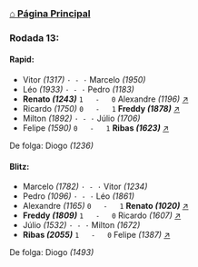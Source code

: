 ### [⌂ Página Principal](https://grupo-de-xadrez.github.io/)

### Rodada 13:

#### Rapid:

* Vitor *(1317)* `· - ·` Marcelo *(1950)*  
* Léo *(1933)* `· - ·` Pedro *(1183)*  
* **Renato *(1243)*** `1   -   0` Alexandre *(1196)* [↗](https://www.lichess.org/A0vx4YaX) 
* Ricardo *(1750)* `0   -   1` **Freddy *(1878)*** [↗](https://www.lichess.org/66oh7Iwv) 
* Milton *(1892)* `· - ·` Júlio *(1706)*  
* Felipe *(1590)* `0   -   1` **Ribas *(1623)*** [↗](https://www.lichess.org/uRPVrxNA) 

De folga: Diogo *(1236)*

#### Blitz:

* Marcelo *(1782)* `· - ·` Vitor *(1234)*  
* Pedro *(1096)* `· - ·` Léo *(1861)*  
* Alexandre *(1165)* `0   -   1` **Renato *(1020)*** [↗](https://www.lichess.org/nilwVslB) 
* **Freddy *(1809)*** `1   -   0` Ricardo *(1607)* [↗](https://www.lichess.org/H0bF30Ao) 
* Júlio *(1532)* `· - ·` Milton *(1672)*  
* **Ribas *(2055)*** `1   -   0` Felipe *(1387)* [↗](https://www.lichess.org/3HTXJBuX) 

De folga: Diogo *(1493)*

